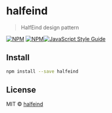 # halfeind

> HalfEind design pattern

[![NPM](https://img.shields.io/npm/v/halfeind.svg)](https://www.npmjs.com/package/halfeind) [![NPM](https://img.shields.io/npm/v/halfeind/alpha)](https://www.npmjs.com/package/halfeind)[![JavaScript Style Guide](https://img.shields.io/badge/code_style-standard-brightgreen.svg)](https://standardjs.com)

## Install

```bash
npm install --save halfeind
```

<!-- ## Usage

```jsx
import React, { Component } from 'react'

import MyComponent from 'halfeind'

class Example extends Component {
  render () {
    return (
      <MyComponent />
    )
  }
}
``` -->

## License

MIT © [halfeind](https://github.com/halfeind)
